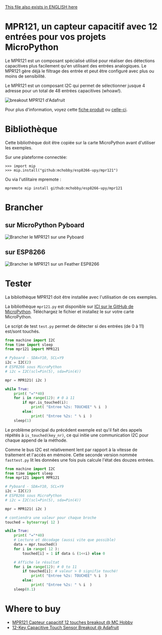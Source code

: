 [This file also exists in ENGLISH here](readme_ENG.md)

# MPR121, un capteur capacitif avec 12 entrées pour vos projets MicroPython

Le MPR121 est un composant spécialisé utilisé pour réaliser des détections capacitives plus facilement qu'en utilisant des entrées analogiques. Le MPR121 gère déjà le filtrage des entrée et peut être configuré avec plus ou moins de sensibilité.

Le MPR121 est un composant I2C qui permet de sélectionner jusque 4 adresse pour un total de 48 entrées capacitives (whoaw!).

![breakout MPR121 d'Adafruit](docs/_static/mpr121.jpg)

Pour plus d'information, voyez cette [fiche produit](http://shop.mchobby.be/product.php?id_product=1685) ou [celle-ci](hhttps://www.adafruit.com/product/1982).

# Bibliothèque

Cette bibliothèque doit être copiée sur la carte MicroPython avant d'utiliser les exemples.

Sur une plateforme connectée:

```
>>> import mip
>>> mip.install("github:mchobby/esp8266-upy/mpr121")
```

Ou via l'utilitaire mpremote :

```
mpremote mip install github:mchobby/esp8266-upy/mpr121
```


# Brancher

## sur MicroPython Pyboard

![Brancher le MPR121 sur une Pyboard](docs/_static/mpr121-to-pyboard.jpg)

## sur ESP8266

![Brancher le MPR121 sur un Feather ESP8266](docs/_static/mpr121-to-feather-esp8266.jpg)

# Tester

La bibliothèque MPR121 doit être installée avec l'utilisation de ces exemples.

La bibliothèque `mpr121.py` est disponible sur [ICI sur le GitHub de MicroPython](https://github.com/mcauser/micropython-mpr121/blob/master/mpr121.py). Téléchargez le fichier et installez le sur votre carte MicroPython.

Le script de test `test.py` permet de détecter si des entrées (de 0 à 11) est/sont touchés.

``` python
from machine import I2C
from time import sleep
from mpr121 import MPR121

# Pyboard - SDA=Y10, SCL=Y9
i2c = I2C(2)
# ESP8266 sous MicroPython
# i2c = I2C(scl=Pin(5), sda=Pin(4))

mpr = MPR121( i2c )

while True:
	print( "="*40)
	for i in range(12): # 0 à 11
		if mpr.is_touched(i):
			print( "Entree %2s: TOUCHEE" % i  )
		else:
			print( "Entree %2s: " % i  )
	sleep(1)
```

Le problème principal du précédent exemple est qu'il fait des appels répétés à `is_touched(key_nr)`, ce qui initie une communication I2C pour chaque append de la méthode.

Comme le bus I2C est relativement lent par rapport à la vitesse de traitement et l'accès en mémoire.
Cette seconde version nommée `fasttest.py` lit les données une fois puis calcule l'état des douzes entrées.


``` python
from machine import I2C
from time import sleep
from mpr121 import MPR121

# Pyboard - SDA=Y10, SCL=Y9
i2c = I2C(2)
# ESP8266 sous MicroPython
# i2c = I2C(scl=Pin(5), sda=Pin(4))

mpr = MPR121( i2c )

# contiendra une valeur pour chaque broche
touched = bytearray( 12 )

while True:
	print( "="*40)
	# Lecture et décodage (aussi vite que possible)
	data = mpr.touched()
	for i in range( 12 ):
		touched[i] = 1 if data & (1<<i) else 0

	# Affiche le résultat
	for i in range(12): # 0 to 11
		if touched[i]: # valeur > 0 signifie touché!
			print( "Entree %2s: TOUCHEE" % i  )
		else:
			print( "Entree %2s: " % i  )
	sleep(0.1)
```

# Where to buy
* [MPR121 Capteur capacitif 12 touches breakout @ MC Hobby](http://shop.mchobby.be/product.php?id_product=1685)
* [12-Key Capacitive Touch Sensor Breakout @ Adafruit](https://www.adafruit.com/product/1982)
